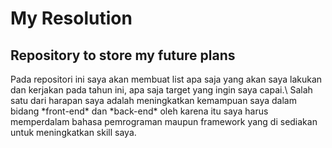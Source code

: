 
<h1> My Resolution </h1>

<h2>Repository to store my future plans</h2>

<p>Pada repositori ini saya akan membuat list apa saja yang akan saya lakukan dan kerjakan pada tahun ini, apa saja target yang ingin saya capai.\ Salah satu dari  harapan saya adalah meningkatkan kemampuan saya dalam bidang *front-end* dan *back-end* oleh karena itu saya harus memperdalam bahasa pemrograman maupun framework yang di sediakan untuk meningkatkan skill saya.</p>
